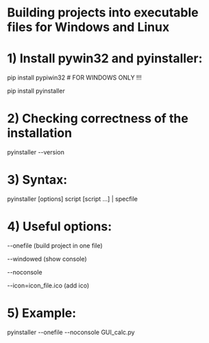 # Building projects into executable files for Windows and Linux
# 1) Install pywin32 and pyinstaller:
pip install pypiwin32  # FOR WINDOWS ONLY !!!

pip install pyinstaller

# 2) Checking correctness of the installation
pyinstaller --version

# 3) Syntax:
pyinstaller [options] script [script ...] | specfile

# 4) Useful options:
--onefile (build project in one file)

--windowed (show console)

--noconsole 

--icon=icon_file.ico (add ico)

# 5) Example:
pyinstaller --onefile --noconsole GUI_calc.py

